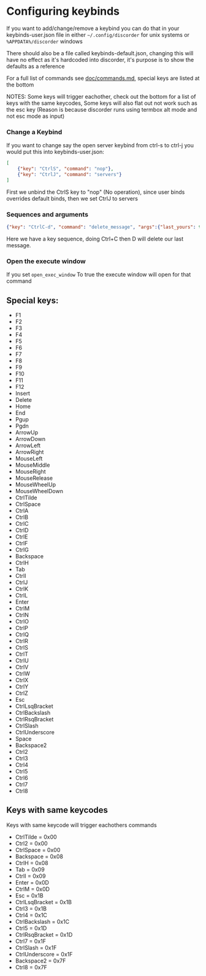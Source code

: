 # Configuring keybinds

If you want to add/change/remove a keybind you can do that in your keybinds-user.json file in either `~/.config/discorder` for unix systems or `%APPDATA%/discorder` windows

There should also be a file called keybinds-default.json, changing this will have no effect as it's hardcoded into discorder, it's purpose is to show the defaults as a reference

For a full list of commands see [doc/commands.md](https://github.com/jonas747/discorder/blob/master/doc/commands.md), special keys are listed at the bottom

NOTES: Some keys will trigger eachother, check out the bottom for a list of keys with the same keycodes, Some keys will also flat out not work such as the esc key (Reason is because discorder runs using termbox alt mode and not esc mode as input)

### Change a Keybind

If you want to change say the open server keybind from ctrl-s to ctrl-j you would put this into keybinds-user.json:

```json
[
    {"key": "CtrlS", "command": "nop"},
    {"key": "CtrlJ", "command": "servers"}
]
```

First we unbind the CtrlS key to "nop" (No operation), since user binds overrides default binds, then we set CtrlJ to servers

### Sequences and arguments

```json
{"key": "CtrlC-d", "command": "delete_message", "args":{"last_yours": true}}
```

Here we have a key sequence, doing Ctrl+C then D will delete our last message.

### Open the execute window

If you set `open_exec_window` To true the execute window will open for that command

## Special keys:

 - F1
 - F2
 - F3
 - F4
 - F5
 - F6
 - F7
 - F8
 - F9
 - F10
 - F11
 - F12
 - Insert
 - Delete
 - Home
 - End
 - Pgup
 - Pgdn
 - ArrowUp
 - ArrowDown
 - ArrowLeft
 - ArrowRight
 - MouseLeft
 - MouseMiddle
 - MouseRight
 - MouseRelease
 - MouseWheelUp
 - MouseWheelDown
 - CtrlTilde
 - CtrlSpace
 - CtrlA
 - CtrlB
 - CtrlC
 - CtrlD
 - CtrlE
 - CtrlF
 - CtrlG
 - Backspace
 - CtrlH
 - Tab
 - CtrlI
 - CtrlJ
 - CtrlK
 - CtrlL
 - Enter
 - CtrlM
 - CtrlN
 - CtrlO
 - CtrlP
 - CtrlQ
 - CtrlR
 - CtrlS
 - CtrlT
 - CtrlU
 - CtrlV
 - CtrlW
 - CtrlX
 - CtrlY
 - CtrlZ
 - Esc
 - CtrlLsqBracket
 - CtrlBackslash
 - CtrlRsqBracket
 - CtrlSlash
 - CtrlUnderscore
 - Space
 - Backspace2
 - Ctrl2
 - Ctrl3
 - Ctrl4
 - Ctrl5
 - Ctrl6
 - Ctrl7
 - Ctrl8

## Keys with same keycodes

Keys with same keycode will trigger eachothers commands

 - CtrlTilde       = 0x00
 - Ctrl2           = 0x00
 - CtrlSpace       = 0x00
 - Backspace       = 0x08
 - CtrlH           = 0x08
 - Tab             = 0x09
 - CtrlI           = 0x09
 - Enter           = 0x0D
 - CtrlM           = 0x0D
 - Esc             = 0x1B
 - CtrlLsqBracket  = 0x1B
 - Ctrl3           = 0x1B
 - Ctrl4           = 0x1C
 - CtrlBackslash   = 0x1C
 - Ctrl5           = 0x1D
 - CtrlRsqBracket  = 0x1D
 - Ctrl7           = 0x1F
 - CtrlSlash       = 0x1F
 - CtrlUnderscore  = 0x1F
 - Backspace2      = 0x7F
 - Ctrl8           = 0x7F
